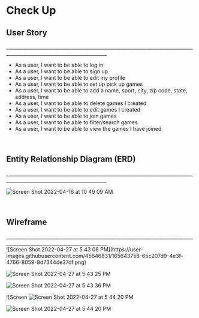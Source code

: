 # Check Up

<h2>User Story</h2>
________________________________________________________________________________________________________________________
<ul>
  <li>As a user, I want to be able to log in</li>
  <li>As a user, I want to be able to sign up</li>
  <li>As a user, I want to be able to edit my profile</li>
  <li>As a user, I want to be able to set up pick up games</li>
  <li>As a user, I want to be able to add a name, sport, city, zip code, state, address, time</li>
  <li>As a user, I want to be able to delete games I created</li>
  <li>As a user, I want to be able to edit games I created</li>
  <li>As a user, I want to be able to join games</li>
  <li>As a user, I want to be able to filter/search games</li>
  <li>As a user, I want to be able to view the games I have joined</li>
</ul>

<br>

<h2>Entity Relationship Diagram (ERD)</h2>
________________________________________________________________________________________________________________________
<br>

![Screen Shot 2022-04-16 at 10 49 09 AM](https://user-images.githubusercontent.com/45646831/163681783-8cf34f79-5139-4ccb-9518-80edaad3e4e0.png)

<br>

<h2>Wireframe</h2>
________________________________________________________________________________________________________________________
<br>
![Screen Shot 2022-04-27 at 5 43 06 PM](https://user-images.githubusercontent.com/45646831/165643758-65c207d9-4e3f-4766-8059-8d7344de37df.png)

![Screen Shot 2022-04-27 at 5 43 25 PM](https://user-images.githubusercontent.com/45646831/165643778-5c358a96-f478-46c7-adfa-e71de6d7e341.png)

![Screen Shot 2022-04-27 at 5 43 36 PM](https://user-images.githubusercontent.com/45646831/165643784-7638af86-9638-4fad-add0-2ad53b07164c.png)

![Screen ![Screen Shot 2022-04-27 at 5 44 20 PM](https://user-images.githubusercontent.com/45646831/165643790-add55c96-91ee-40a8-8bc7-3264fbcb1e88.png)

![Screen Shot 2022-04-27 at 5 44 20 PM](https://user-images.githubusercontent.com/45646831/165643810-aec39808-c8ab-4b62-badf-5276a9428146.png)

